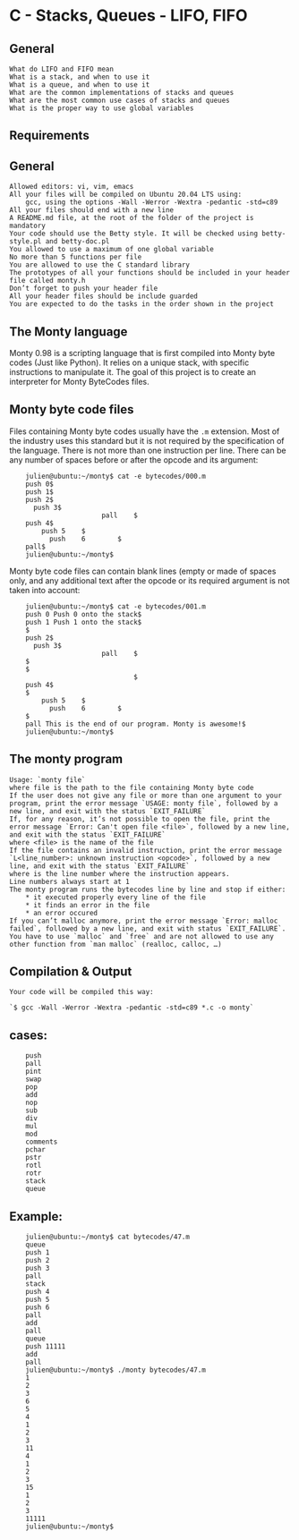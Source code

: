 # C - Stacks, Queues - LIFO, FIFO

## General
	What do LIFO and FIFO mean
	What is a stack, and when to use it
	What is a queue, and when to use it
	What are the common implementations of stacks and queues
	What are the most common use cases of stacks and queues
	What is the proper way to use global variables

## Requirements

## General
	Allowed editors: vi, vim, emacs
	All your files will be compiled on Ubuntu 20.04 LTS using:
		gcc, using the options -Wall -Werror -Wextra -pedantic -std=c89
	All your files should end with a new line
	A README.md file, at the root of the folder of the project is mandatory
	Your code should use the Betty style. It will be checked using betty-style.pl and betty-doc.pl
	You allowed to use a maximum of one global variable
	No more than 5 functions per file
	You are allowed to use the C standard library
	The prototypes of all your functions should be included in your header file called monty.h
	Don’t forget to push your header file
	All your header files should be include guarded
	You are expected to do the tasks in the order shown in the project

## The Monty language

Monty 0.98 is a scripting language that is first compiled into Monty byte codes (Just like Python). It relies on a unique stack, with specific instructions to manipulate it. The goal of this project is to create an interpreter for Monty ByteCodes files.

## Monty byte code files

Files containing Monty byte codes usually have the `.m` extension. Most of the industry uses this standard but it is not required by the specification of the language. There is not more than one instruction per line. There can be any number of spaces before or after the opcode and its argument:

```
	julien@ubuntu:~/monty$ cat -e bytecodes/000.m
	push 0$
	push 1$
	push 2$
	  push 3$
	                   pall    $
	push 4$
	    push 5    $
	      push    6        $
	pall$
	julien@ubuntu:~/monty$
```

Monty byte code files can contain blank lines (empty or made of spaces only, and any additional text after the opcode or its required argument is not taken into account:

```
	julien@ubuntu:~/monty$ cat -e bytecodes/001.m
	push 0 Push 0 onto the stack$
	push 1 Push 1 onto the stack$
	$
	push 2$
	  push 3$
	                   pall    $
	$
	$
	                           $
	push 4$
	$
	    push 5    $
	      push    6        $
	$
	pall This is the end of our program. Monty is awesome!$
	julien@ubuntu:~/monty$
```

## The monty program

	Usage: `monty file`
	where file is the path to the file containing Monty byte code
	If the user does not give any file or more than one argument to your program, print the error message `USAGE: monty file`, followed by a new line, and exit with the status `EXIT_FAILURE`
	If, for any reason, it’s not possible to open the file, print the error message `Error: Can't open file <file>`, followed by a new line, and exit with the status `EXIT_FAILURE`
	where <file> is the name of the file
	If the file contains an invalid instruction, print the error message `L<line_number>: unknown instruction <opcode>`, followed by a new line, and exit with the status `EXIT_FAILURE`
	where is the line number where the instruction appears.
	Line numbers always start at 1
	The monty program runs the bytecodes line by line and stop if either:
		* it executed properly every line of the file
		* it finds an error in the file
		* an error occured
	If you can’t malloc anymore, print the error message `Error: malloc failed`, followed by a new line, and exit with status `EXIT_FAILURE`.
	You have to use `malloc` and `free` and are not allowed to use any other function from `man malloc` (realloc, calloc, …)

## Compilation & Output

	Your code will be compiled this way:

	`$ gcc -Wall -Werror -Wextra -pedantic -std=c89 *.c -o monty`

## cases:

```
	push
	pall
	pint
	swap
	pop
	add
	nop
	sub
	div
	mul
	mod
	comments
	pchar
	pstr
	rotl
	rotr
	stack
	queue
```

## Example:

```
	julien@ubuntu:~/monty$ cat bytecodes/47.m
	queue
	push 1
	push 2
	push 3
	pall
	stack
	push 4
	push 5
	push 6
	pall
	add
	pall
	queue
	push 11111
	add
	pall
	julien@ubuntu:~/monty$ ./monty bytecodes/47.m
	1
	2
	3
	6
	5
	4
	1
	2
	3
	11
	4
	1
	2
	3
	15
	1
	2
	3
	11111
	julien@ubuntu:~/monty$ 
```

